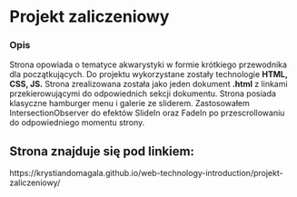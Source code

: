 <h1>Projekt zaliczeniowy</h1>

<h3>Opis</h3>
<p>Strona opowiada o tematyce akwarystyki w formie krótkiego przewodnika dla początkujących. Do projektu wykorzystane zostały technologie <b>HTML, CSS, JS.</b> Strona zrealizowana została jako jeden dokument <b>.html</b> z linkami przekierowującymi do odpowiednich sekcji dokumentu. Strona posiada klasyczne hamburger menu i galerie ze sliderem. Zastosowałem IntersectionObserver do efektów SlideIn oraz FadeIn po przescrollowaniu do odpowiedniego momentu strony.</p>
<h2>Strona znajduje się pod linkiem:</h2>
https://krystiandomagala.github.io/web-technology-introduction/projekt-zaliczeniowy/
